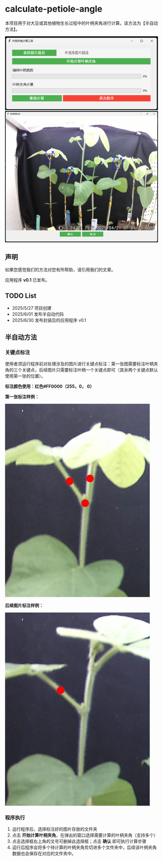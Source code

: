 # calculate-petiole-angle
本项目用于对大豆或其他植物生长过程中的叶柄夹角进行计算。该方法为【半自动方法】。

![程序执行窗口](/assets/1.png "程序执行窗口")
![叶柄夹角选择框窗口](/assets/2.png "叶柄夹角选择框窗口")

## 声明
如果您感觉我们的方法对您有所帮助，请引用我们的文章。

应用程序 **v0.1** 已发布。

## TODO List
- 2025/5/27 项目创建
- 2025/6/01  发布半自动代码
- 2025/6/30 发布封装后的应用程序 v0.1

## 半自动方法
### 关键点标注
使用者须运行程序前对处理涉及的图片进行关键点标注：第一张图需要标注叶柄夹角的三个关键点，后续图片只需要标注叶柄一个关键点即可（其余两个关键点默认使用第一张的位置）。

**标注颜色使用：红色#FF0000（255，0， 0）**


**第一张标注样例：**

![第一张标注样例](/assets/3.JPG "第一张标注样例")

**后续图片标注样例：**

![后续图片标注样例](/assets/4.JPG "后续图片标注样例")


### 程序执行
1. 运行程序后，选择标注好的图片存放的文件夹
2. 点击 **开始计算叶柄夹角**，在弹出的窗口选择需要计算的叶柄夹角（支持多个）
3. 点击选择框右上角的叉号可删掉此选择框；点击 **确认** 即可执行计算步骤
4. 运行后程序会将多个待计算的叶柄夹角剪切进多个文件夹中，后续该叶柄夹角数据也会保存在对应的文件夹中。
